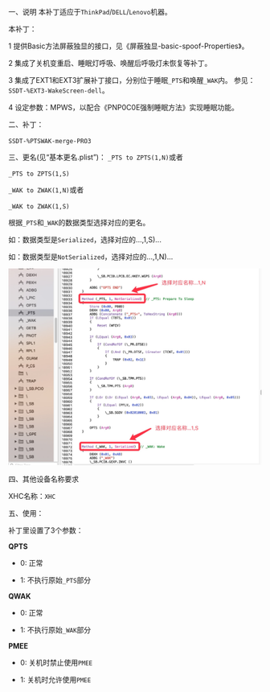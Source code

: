 一、说明
本补丁适应于`ThinkPad`/`DELL`/`Lenovo`机器。

本补丁：

1 提供Basic方法屏蔽独显的接口，见《屏蔽独显-basic-spoof-Properties》。

2 集成了关机变重启、睡眠灯呼吸、唤醒后呼吸灯未恢复等补丁。

3 集成了EXT1和EXT3扩展补丁接口，分别位于睡眠`_PTS`和唤醒`_WAK`内。
  参见：`SSDT-%EXT3-WakeScreen-dell`。

4 设定参数：MPWS，以配合《PNP0C0E强制睡眠方法》实现睡眠功能。



二、补丁：

`SSDT-%PTSWAK-merge-PRO3`



三、更名(见“基本更名.plist”)：
`_PTS to ZPTS(1,N)`或者

`_PTS to ZPTS(1,S)`

`_WAK to ZWAK(1,N)`或者

`_WAK to ZWAK(1,S)`



根据`_PTS`和`_WAK`的数据类型选择对应的更名。

如：数据类型是`Serialized`，选择对应的...,1,S)...

如：数据类型是`NotSerialized`，选择对应的...,1,N)...

![选择不同的更名](选择不同的更名.png)



四、其他设备名称要求

XHC名称：`XHC`



五、使用：

补丁里设置了3个参数：

**QPTS**

- 0: 正常

- 1: 不执行原始`_PTS`部分



**QWAK**

- 0: 正常

- 1: 不执行原始`_WAK`部分



**PMEE**

- 0: 关机时禁止使用`PMEE`

- 1: 关机时允许使用`PMEE`

